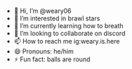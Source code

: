 - 👋 Hi, I’m @weary06
- 👀 I’m interested in brawl stars
- 🌱 I’m currently learning how to breath
- 💞️ I’m looking to collaborate on discord
- 📫 How to reach me ig:weary.is.here
- 😄 Pronouns: he/him
- ⚡ Fun fact: balls are round

<!---
weary06/weary06 is a ✨ special ✨ repository because its `README.md` (this file) appears on your GitHub profile.
You can click the Preview link to take a look at your changes.
--->
